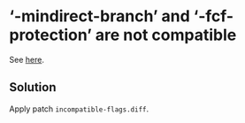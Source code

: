 # ‘-mindirect-branch’ and ‘-fcf-protection’ are not compatible

See [here](https://bugs.launchpad.net/ubuntu/+source/gcc-9/+bug/1830961).

## Solution

Apply patch `incompatible-flags.diff`.

